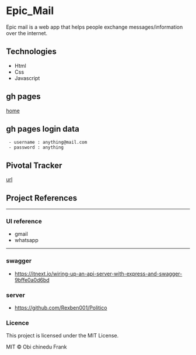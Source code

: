 # Epic_Mail

Epic mail is a web app that helps people exchange
messages/information over the internet.

## Technologies
 - Html
 - Css
 - Javascript

## gh pages
[home](https://frankchinedu.github.io/Epic_Mail/UI/index.html)

## gh pages login data 
```
 - username : anything@mail.com
 - password : anything
```

## Pivotal Tracker
  [url](https://www.pivotaltracker.com/n/projects/2315126)


## Project References
 - - -
### UI reference
 - gmail
 - whatsapp
- - -
### swagger 
 - https://itnext.io/wiring-up-an-api-server-with-express-and-swagger-9bffe0a0d6bd

### server
 - https://github.com/Rexben001/Politico


### Licence
This project is licensed under the MIT License.

MIT © Obi chinedu Frank
